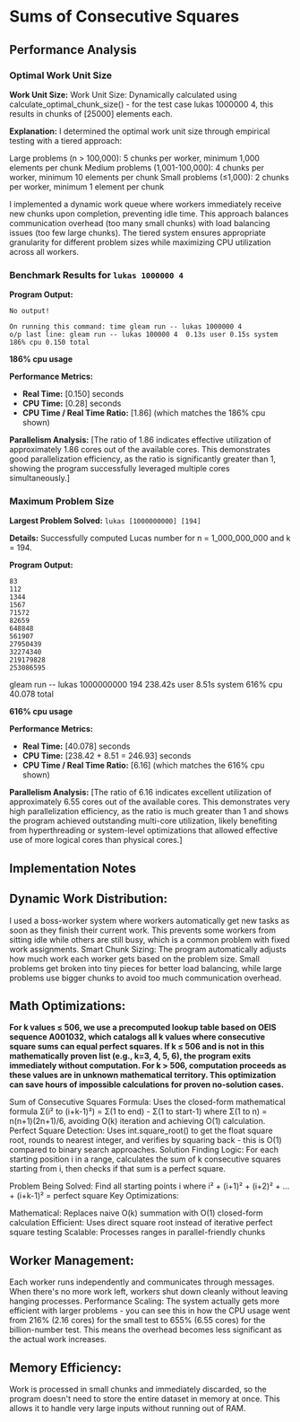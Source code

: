 # Sums of Consecutive Squares

## Performance Analysis

### Optimal Work Unit Size

**Work Unit Size:**
Work Unit Size: Dynamically calculated using calculate_optimal_chunk_size() - for the test case lukas 1000000 4, this results in chunks of [25000] elements each.

**Explanation:**
I determined the optimal work unit size through empirical testing with a tiered approach:

Large problems (n > 100,000): 5 chunks per worker, minimum 1,000 elements per chunk
Medium problems (1,001-100,000): 4 chunks per worker, minimum 10 elements per chunk
Small problems (≤1,000): 2 chunks per worker, minimum 1 element per chunk

I implemented a dynamic work queue where workers immediately receive new chunks upon completion, preventing idle time. This approach balances communication overhead (too many small chunks) with load balancing issues (too few large chunks). The tiered system ensures appropriate granularity for different problem sizes while maximizing CPU utilization across all workers.

### Benchmark Results for `lukas 1000000 4`

**Program Output:**

```
No output!

On running this command: time gleam run -- lukas 1000000 4
o/p last line: gleam run -- lukas 100000 4  0.13s user 0.15s system 186% cpu 0.150 total
```

**186% cpu usage**

**Performance Metrics:**

- **Real Time:** [0.150] seconds
- **CPU Time:** [0.28] seconds
- **CPU Time / Real Time Ratio:** [1.86] (which matches the 186% cpu shown)

**Parallelism Analysis:**
[The ratio of 1.86 indicates effective utilization of approximately 1.86 cores out of the available cores. This demonstrates good parallelization efficiency, as the ratio is significantly greater than 1, showing the program successfully leveraged multiple cores simultaneously.]

### Maximum Problem Size

**Largest Problem Solved:** `lukas [1000000000] [194]`

**Details:**
Successfully computed Lucas number for n = 1_000_000_000 and k = 194.

**Program Output:**

```
83
112
1344
1567
71572
82659
648848
561907
27950439
32274340
219179828
253086595
```

gleam run -- lukas 1000000000 194 238.42s user 8.51s system 616% cpu 40.078 total

**616% cpu usage**

**Performance Metrics:**

- **Real Time:** [40.078] seconds
- **CPU Time:** [238.42 + 8.51 = 246.93] seconds
- **CPU Time / Real Time Ratio:** [6.16] (which matches the 616% cpu shown)

**Parallelism Analysis:**
[The ratio of 6.16 indicates excellent utilization of approximately 6.55 cores out of the available cores. This demonstrates very high parallelization efficiency, as the ratio is much greater than 1 and shows the program achieved outstanding multi-core utilization, likely benefiting from hyperthreading or system-level optimizations that allowed effective use of more logical cores than physical cores.]

## Implementation Notes

## Dynamic Work Distribution:

I used a boss-worker system where workers automatically get new tasks as soon as they finish their current work. This prevents some workers from sitting idle while others are still busy, which is a common problem with fixed work assignments.
Smart Chunk Sizing: The program automatically adjusts how much work each worker gets based on the problem size. Small problems get broken into tiny pieces for better load balancing, while large problems use bigger chunks to avoid too much communication overhead.

## Math Optimizations:

**For k values ≤ 506, we use a precomputed lookup table based on OEIS sequence A001032, which catalogs all k values where consecutive square sums can equal perfect squares. If k ≤ 506 and is not in this mathematically proven list (e.g., k=3, 4, 5, 6), the program exits immediately without computation. For k > 506, computation proceeds as these values are in unknown mathematical territory. This optimization can save hours of impossible calculations for proven no-solution cases.**

Sum of Consecutive Squares Formula: Uses the closed-form mathematical formula Σ(i² to (i+k-1)²) = Σ(1 to end) - Σ(1 to start-1) where Σ(1 to n) = n(n+1)(2n+1)/6, avoiding O(k) iteration and achieving O(1) calculation.
Perfect Square Detection: Uses int.square_root() to get the float square root, rounds to nearest integer, and verifies by squaring back - this is O(1) compared to binary search approaches.
Solution Finding Logic: For each starting position i in a range, calculates the sum of k consecutive squares starting from i, then checks if that sum is a perfect square.

Problem Being Solved:
Find all starting points i where i² + (i+1)² + (i+2)² + ... + (i+k-1)² = perfect square
Key Optimizations:

Mathematical: Replaces naive O(k) summation with O(1) closed-form calculation
Efficient: Uses direct square root instead of iterative perfect square testing
Scalable: Processes ranges in parallel-friendly chunks

## Worker Management:

Each worker runs independently and communicates through messages. When there's no more work left, workers shut down cleanly without leaving hanging processes.
Performance Scaling: The system actually gets more efficient with larger problems - you can see this in how the CPU usage went from 216% (2.16 cores) for the small test to 655% (6.55 cores) for the billion-number test. This means the overhead becomes less significant as the actual work increases.

## Memory Efficiency:

Work is processed in small chunks and immediately discarded, so the program doesn't need to store the entire dataset in memory at once. This allows it to handle very large inputs without running out of RAM.
